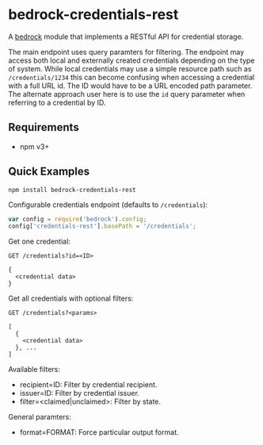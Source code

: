# bedrock-credentials-rest

A [bedrock][] module that implements a RESTful API for credential storage.

The main endpoint uses query paramters for filtering. The endpoint may access
both local and externally created credentials depending on the type of system.
While local credentials may use a simple resource path such as
`/credentials/1234` this can become confusing when accessing a credential with
a full URL id. The ID would have to be a URL encoded path parameter. The
alternate approach user here is to use the `id` query parameter when referring
to a credential by ID.

## Requirements

- npm v3+

## Quick Examples

```
npm install bedrock-credentials-rest
```

Configurable credentials endpoint (defaults to `/credentials`):
```js
var config = require('bedrock').config;
config['credentials-rest'].basePath = '/credentials';
```

Get one credential:
```
GET /credentials?id=<ID>

{
  <credential data>
}
```

Get all credentials with optional filters:
```
GET /credentials?<params>

[
  {
    <credential data>
  }, ...
]
```

Available filters:

* recipient=ID: Filter by credential recipient.
* issuer=ID: Filter by credential issuer.
* filter=<claimed|unclaimed>: Filter by state.

General paramters:

* format=FORMAT: Force particular output format.

[bedrock]: https://github.com/digitalbazaar/bedrock
